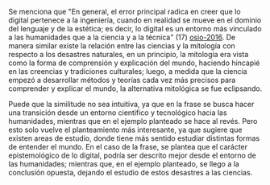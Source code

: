 Se menciona que "En general, el error principal radica en creer que lo digital pertenece a la ingeniería, cuando en realidad se mueve en el dominio del lenguaje y de la estética; es decir, lo digital es un entorno más vinculado a las humanidades que a la ciencia y a la técnica" (17) [osio-2016](osio-2016.md). De manera similar existe la relación entre las ciencias y la mitología con respecto a los desastres naturales, en un principio, la mitología era vista como la forma de comprensión y explicación del mundo, haciendo hincapié en las creencias y tradiciones culturales; luego,  a medida que la ciencia empezó a desarrollar métodos y teorías cada vez más precisos para comprender y explicar el mundo, la alternativa mitológica se fue eclipsando. 

Puede que la similitude no sea intuitiva, ya que en la frase se busca hacer una transición desde un entorno científico y tecnológico hacia las humanidades, mientras que en el ejemplo planteado se hace al revés. Pero esto solo vuelve el planteamiento más interesante, ya que sugiere que existen areas de estudio, donde tiene más sentido estudiar distintas formas de entender el mundo. En el caso de la frase, se plantea que el carácter epistemológico de lo digital, podría ser descrito mejor desde el entorno de las humanidades; mientras que, en el ejemplo planteado, se llego a la conclusión opuesta, dejando el estudio de estos desastres a las ciencias.